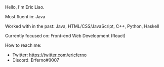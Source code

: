 Hello, I'm Eric Liao.


Most fluent in: Java

Worked with in the past: Java, HTML/CSS/JavaScript, C++, Python, Haskell

Currently focused on: Front-end Web Development (React)

How to reach me:
- Twitter: https://twitter.com/ericferno
- Discord: Erferno#0007

